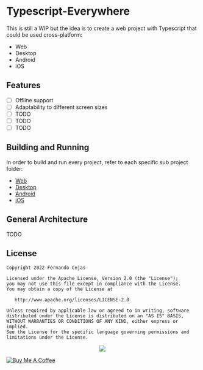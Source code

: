 # Typescript-Everywhere

This is still a WIP but the idea is to create a web project with Typescript that could be used cross-platform:

 - Web
 - Desktop
 - Android 
 - iOS

## Features

 - [ ] Offline support
 - [ ] Adaptability to different screen sizes
 - [ ] TODO
 - [ ] TODO
 - [ ] TODO 

## Building and Running

In order to build and run every project, refer to each specific sub project folder:
 
 - [Web](https://github.com/android10/Typescript-Everywhere/tree/main/web)
 - [Desktop](https://github.com/android10/Typescript-Everywhere/tree/main/desktop)
 - [Android](https://github.com/android10/Typescript-Everywhere/tree/main/android)
 - [iOS](https://github.com/android10/Typescript-Everywhere/tree/main/ios)

## General Architecture

TODO

## License

    Copyright 2022 Fernando Cejas

    Licensed under the Apache License, Version 2.0 (the "License");
    you may not use this file except in compliance with the License.
    You may obtain a copy of the License at

       http://www.apache.org/licenses/LICENSE-2.0

    Unless required by applicable law or agreed to in writing, software
    distributed under the License is distributed on an "AS IS" BASIS,
    WITHOUT WARRANTIES OR CONDITIONS OF ANY KIND, either express or implied.
    See the License for the specific language governing permissions and
    limitations under the License.

<p align="center">
  <img src="https://github.com/android10/Sample-Data/blob/master/android10/android10_logo_big.png">
</p>

<a href="https://www.buymeacoffee.com/android10" target="_blank"><img src="https://www.buymeacoffee.com/assets/img/custom_images/orange_img.png" alt="Buy Me A Coffee" style="height: auto !important;width: auto !important;" ></a>
